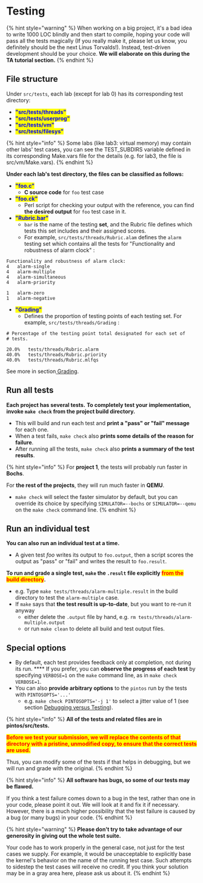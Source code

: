 # Testing

{% hint style="warning" %}
When working on a big project, it's a bad idea to write 1000 LOC blindly and then start to compile, hoping your code will pass all the tests magically (If you really make it, please let us know, you definitely should be the next Linus Torvalds!). Instead, test-driven development should be your choice. **We will elaborate on this during the TA tutorial section.**
{% endhint %}

## File structure

Under `src/tests`, each lab (except for lab 0) has its corresponding test directory:

* <mark style="color:blue;">**"src/tests/threads"**</mark>
* <mark style="color:blue;">**"src/tests/userprog"**</mark>
* <mark style="color:blue;">**"src/tests/vm"**</mark>
* <mark style="color:blue;">**"src/tests/filesys"**</mark>

{% hint style="info" %}
Some labs (like lab3: virtual memory) may contain other labs' test cases, you can see the TEST\_SUBDIRS variable defined in its corresponding Make.vars file for the details (e.g. for lab3, the file is src/vm/Make.vars).
{% endhint %}

**Under each lab's test directory, the files can be classified as follows:**

* <mark style="color:blue;">**"foo.c"**</mark>
  * **C source code** for `foo` test case
* <mark style="color:blue;">**"foo.ck"**</mark>
  * Perl script for checking your output with the reference, you can find **the desired output** for `foo` test case in it.
* <mark style="color:blue;">**"Rubric.bar"**</mark>
  * `bar` is the name of the testing **set**, and the Rubric file defines which tests this set includes and their assigned scores.&#x20;
  * For example, `src/tests/threads/Rubric.alam` defines the `alarm` testing set which contains all the tests for "Functionality and robustness of alarm clock" :

```
Functionality and robustness of alarm clock:
4	alarm-single
4	alarm-multiple
4	alarm-simultaneous
4	alarm-priority

1	alarm-zero
1	alarm-negative
```

* <mark style="color:blue;">**"Grading"**</mark>
  * Defines the proportion of testing points of each testing set. For example, `src/tests/threads/Grading` :

```
# Percentage of the testing point total designated for each set of
# tests.

20.0%	tests/threads/Rubric.alarm
40.0%	tests/threads/Rubric.priority
40.0%	tests/threads/Rubric.mlfqs
```

See more in section[ Grading](../grading.md).

## Run all tests

**Each project has several tests.** **To completely test your implementation, invoke `make check` from the project build directory.**&#x20;

* This will build and run each test and **print a "pass" or "fail" message** for each one.&#x20;
* When a test fails, `make check` also **prints some details of the reason for failure**.&#x20;
* After running all the tests, `make check` also **prints a summary of the test results**.

{% hint style="info" %}
For **project 1**, the tests will probably run faster in **Bochs**.&#x20;

For **the rest of the projects**, they will run much faster in **QEMU**.

* `make check` will select the faster simulator by default, but you can override its choice by specifying `SIMULATOR=--bochs` or `SIMULATOR=--qemu` on the `make check` command line.
{% endhint %}

## Run an individual test

**You can also run an individual test at a time.**&#x20;

* A given test _foo_ writes its output to `foo.output`, then a script scores the output as "pass" or "fail" and writes the result to `foo.result`.

**To run and grade a single test, `make` the `.result` file explicitly **<mark style="color:red;">**from the build directory**</mark>**.**

* e.g. Type `make tests/threads/alarm-multiple.result` in the build directory to test the `alarm-multiple` case.&#x20;
* If `make` says that **the test result is up-to-date**, but you want to re-run it anyway
  * either delete the `.output` file by hand, e.g. `rm tests/threads/alarm-multiple.output`
  * or run `make clean` to delete all build and test output files.

## Special options

* By default, each test provides feedback only at completion, not during its run.  ****  If you prefer, you can **observe the progress of each test** by specifying `VERBOSE=1` on the `make` command line, as in `make check VERBOSE=1`.&#x20;
* You can also **provide arbitrary options** to the `pintos` run by the tests with `PINTOSOPTS='...'`
  * e.g. `make check PINTOSOPTS='-j 1'` to select a jitter value of 1 (see section [Debugging versus Testing](./#debugging-versus-testing)).

{% hint style="info" %}
**All of the tests and related files are in pintos/src/tests.**&#x20;

<mark style="color:red;">**Before we test your submission, we will replace the contents of that directory with a pristine, unmodified copy, to ensure that the correct tests are used.**</mark>&#x20;

Thus, you can modify some of the tests if that helps in debugging, but we will run and grade with the original.
{% endhint %}

{% hint style="info" %}
**All software has bugs, so some of our tests may be flawed.**&#x20;

If you think a test failure comes down to a bug in the test, rather than one in your code, please point it out. We will look at it and fix it if necessary. However, there is a much higher possibility that the test failure is caused by a bug (or many bugs) in your code.
{% endhint %}

{% hint style="warning" %}
**Please don't try to take advantage of our generosity in giving out the whole test suite.**

Your code has to work properly in the general case, not just for the test cases we supply. For example, it would be unacceptable to explicitly base the kernel's behavior on the name of the running test case. Such attempts to sidestep the test cases will receive no credit. If you think your solution may be in a gray area here, please ask us about it.
{% endhint %}
